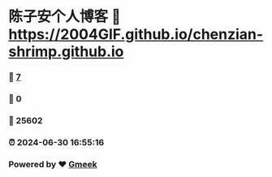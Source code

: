 # 陈子安个人博客 :link: https://2004GIF.github.io/chenzian-shrimp.github.io 
### :page_facing_up: [7](https://2004GIF.github.io/chenzian-shrimp.github.io/tag.html) 
### :speech_balloon: 0 
### :hibiscus: 25602 
### :alarm_clock: 2024-06-30 16:55:16 
### Powered by :heart: [Gmeek](https://github.com/Meekdai/Gmeek)
